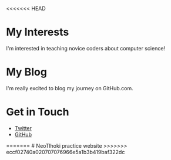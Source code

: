 <<<<<<< HEAD
# My Interests
I'm interested in teaching novice coders about computer science!
# My Blog
I'm really excited to blog my journey on GitHub.com.
# Get in Touch

<ul>
<li><a href="https://twitter.com/{{ site.twitter_username
}}">Twitter</a></li>
<li><a href="https://github.com/{{ site.github_username
}}">GitHub</a></li>
</ul>
=======
# NeoTlhoki practice website
>>>>>>> eccf02740a020707076966e5a1b3b419baf322dc
